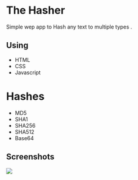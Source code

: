 # The Hasher

Simple wep app to Hash any text to multiple types .



## Using

- HTML
- CSS
- Javascript

# Hashes
- MD5
- SHA1
- SHA256
- SHA512
- Base64

## Screenshots

![](https://i.imgur.com/nKDgu50.png)
